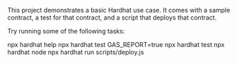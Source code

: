 
This project demonstrates a basic Hardhat use case. It comes with a sample contract, a test for that contract, and a script that deploys that contract.

Try running some of the following tasks:

npx hardhat help
npx hardhat test 
GAS_REPORT=true npx hardhat test
npx hardhat node
npx hardhat run scripts/deploy.js
```
